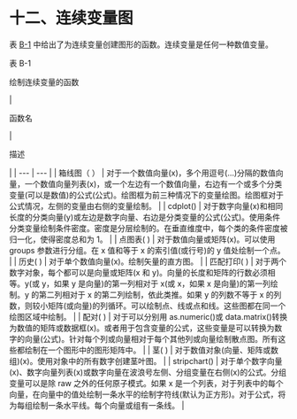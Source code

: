 # 十二、连续变量图

表 [B-1](#Tab1) 中给出了为连续变量创建图形的函数。连续变量是任何一种数值变量。

表 B-1

绘制连续变量的函数

<colgroup><col class="tcol1 align-left"> <col class="tcol2 align-left"></colgroup> 
| 

函数名

 | 

描述

 |
| --- | --- |
| 箱线图（ ） | 对于一个数值向量(x)，多个用逗号(…)分隔的数值向量，一个数值向量列表(x)，或一个左边有一个数值向量，右边有一个或多个分类变量(可以是数值)的公式(公式)。绘图框为前三种情况下的变量绘图。绘图框对于公式情况，左侧的变量由右侧的变量绘制。 |
| cdplot() | 对于数字向量(x)和相同长度的分类向量(y)或左边是数字向量、右边是分类变量的公式(公式)。使用条件分类变量绘制条件密度。密度是分层绘制的。在垂直维度中，每个类的条件密度被归一化，使得密度总和为 1。 |
| 点图表( ) | 对于数值向量或矩阵(x)。可以使用 groups 参数进行分组。在 x 值和等于 x 的索引值(或行号)的 y 值处绘制一个点。 |
| 历史( ) | 对于单个数值向量(x)。绘制矢量的直方图。 |
| 匹配打印( ) | 对于两个数字对象，每个都可以是向量或矩阵(x 和 y)。向量的长度和矩阵的行数必须相等。y(或 y，如果 y 是向量)的第一列相对于 x(或 x，如果 x 是向量)的第一列绘制。y 的第二列相对于 x 的第二列绘制，依此类推。如果 y 的列数不等于 x 的列数，则较小矩阵(或向量)的列循环。可以绘制点、线或点和线。这些图都在同一个绘图区域中绘制。 |
| 配对( ) | 对于可以分别用 as.numeric()或 data.matrix()转换为数值的矩阵或数据框(x)。或者用于包含变量的公式，这些变量是可以转换为数字的向量(公式)。针对每个列或向量相对于每个其他列或向量绘制散点图。所有这些都绘制在一个图形中的图形矩阵中。 |
| 茎( ) | 对于数值对象(向量、矩阵或数组)(x)。使用对象中的所有数字创建茎叶图。 |
| stripchart() | 对于单个数字向量(x)、数字向量列表(x)或数字向量在波浪号左侧、分组变量在右侧(x)的公式。分组变量可以是除 raw 之外的任何原子模式。如果 x 是一个列表，对于列表中的每个向量，在向量中的值处绘制一条水平的绘制字符线(默认为正方形)。对于公式，将为每组绘制一条水平线。每个向量或组有一条线。 |
